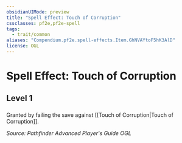 ```yaml
---
obsidianUIMode: preview
title: "Spell Effect: Touch of Corruption"
cssclasses: pf2e,pf2e-spell
tags:
  - trait/common
aliases: "Compendium.pf2e.spell-effects.Item.GhNVAYtoF5hK3AlD"
license: OGL
---
```

# Spell Effect: Touch of Corruption
## Level 1
### 






Granted by failing the save against [[Touch of Corruption|Touch of Corruption]].

*Source: Pathfinder Advanced Player's Guide*
*OGL*
